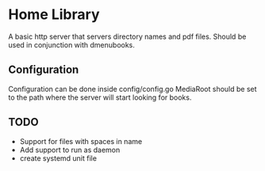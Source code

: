 # Home Library
A basic http server that servers directory names and pdf files.
Should be used in conjunction with dmenubooks.
## Configuration
Configuration can be done inside config/config.go
MediaRoot should be set to the path where the server will start looking for books.
## TODO
- Support for files with spaces in name
- Add support to run as daemon
- create systemd unit file
